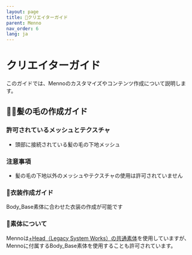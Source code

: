 ```yaml
---
layout: page
title: 🎨クリエイターガイド
parent: Menno
nav_order: 6
lang: ja
---
```


# クリエイターガイド

このガイドでは、Mennoのカスタマイズやコンテンツ作成について説明します。


## 👨‍🦱髪の毛の作成ガイド

### 許可されているメッシュとテクスチャ
- 頭部に接続されている髪の毛の下地メッシュ

### 注意事項
- 髪の毛の下地以外のメッシュやテクスチャの使用は許可されていません

### 👕衣装作成ガイド
Body_Base素体に合わせた衣装の作成が可能です

### 🧍素体について

Mennoは[+Head（Legacy System Works）の共通素体](https://booth.pm/ja/items/5153266)を使用していますが、Mennoに付属するBody_Base素体を使用することも許可されています。